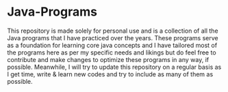 # Java-Programs
This repository is made solely for personal use and is a collection of all the Java programs that I have practiced over the years. These programs serve as a foundation for learning core java concepts and I have tailored most of the programs here as per my specific needs and likings but do feel free to contribute and make changes to optimize these programs in any way, if possible. Meanwhile, I will try to update this repository on a regular basis as I get time, write & learn new codes and try to include as many of them as possible.
